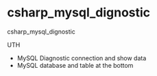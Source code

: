 # csharp_mysql_dignostic
csharp_mysql_dignostic

UTH 

 * MySQL Diagnostic connection and show data
 * MySQL database and table at the bottom
